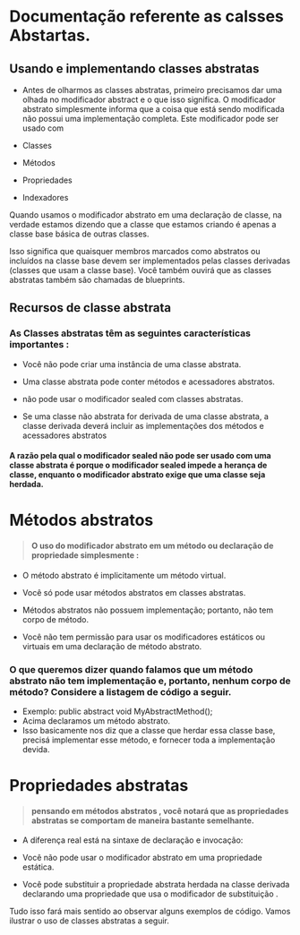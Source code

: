 ﻿

# Documentação referente as calsses Abstartas.

## Usando e implementando classes abstratas
* Antes de olharmos as  classes abstratas,
 primeiro precisamos dar uma olhada no modificador abstract e o que isso significa.
 O modificador abstrato simplesmente informa que a coisa que está sendo modificada não possui uma implementação completa. Este modificador pode ser usado com

* Classes

* Métodos

* Propriedades

* Indexadores

Quando usamos o modificador abstrato em uma declaração de classe,
na verdade estamos dizendo que a classe que estamos criando
é apenas a classe base básica de outras classes.

Isso significa que quaisquer membros marcados
como abstratos ou incluídos na classe base devem ser implementados
pelas classes derivadas (classes que usam a classe base). 
Você também ouvirá que as classes abstratas 
também são chamadas de blueprints.


## Recursos de classe abstrata
### As Classes  abstratas  têm as seguintes características importantes :
* Você não pode criar uma instância de uma classe abstrata.

* Uma classe abstrata pode conter métodos e acessadores abstratos.

*  não pode usar o modificador sealed com classes abstratas.

* Se uma classe não abstrata for derivada de uma classe abstrata, a classe derivada deverá incluir as implementações dos métodos e acessadores abstratos


#### A razão pela qual o modificador sealed não pode ser usado com uma classe abstrata é porque o modificador sealed impede a herança de classe, enquanto o modificador abstrato exige que uma classe seja herdada.


# Métodos abstratos

 > ####  O uso do modificador abstrato em um método ou declaração de propriedade simplesmente :
* O método abstrato é implicitamente um método virtual.

* Você só pode usar métodos abstratos em classes abstratas.

* Métodos abstratos não possuem implementação; portanto, não tem corpo de método.

* Você não tem permissão para usar os modificadores estáticos ou virtuais em uma declaração de método abstrato.

### O que queremos dizer quando falamos que um método abstrato não tem implementação e, portanto, nenhum corpo de método? Considere a listagem de código a seguir.
* Exemplo:  public abstract void MyAbstractMethod();
 * Acima declaramos um método abstrato.
* Isso basicamente nos diz que a classe que herdar essa classe base, precisá implementar esse método, e fornecer toda a implementação devida.

# Propriedades abstratas
> ####  pensando em métodos abstratos , você notará que as propriedades abstratas se comportam de maneira bastante semelhante.
* A diferença real está na sintaxe de declaração e invocação:
* Você não pode usar o modificador abstrato em uma propriedade estática.

* Você pode substituir a propriedade abstrata herdada na classe derivada declarando uma propriedade que usa o modificador de substituição .

Tudo isso fará mais sentido ao observar alguns exemplos de código. Vamos ilustrar o uso de classes abstratas a seguir.